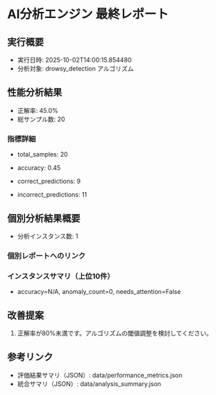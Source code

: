 
# AI分析エンジン 最終レポート

## 実行概要
- 実行日時: 2025-10-02T14:00:15.854480
- 分析対象: drowsy_detection アルゴリズム

## 性能分析結果
- 正解率: 45.0%
- 総サンプル数: 20


### 指標詳細

- total_samples: 20

- accuracy: 0.45

- correct_predictions: 9

- incorrect_predictions: 11



## 個別分析結果概要
- 分析インスタンス数: 1


### 個別レポートへのリンク






### インスタンスサマリ（上位10件）

- accuracy=N/A, anomaly_count=0, needs_attention=False




## 改善提案

1. 正解率が80%未満です。アルゴリズムの閾値調整を検討してください。



## 参考リンク
- 評価結果サマリ（JSON）: data/performance_metrics.json
- 統合サマリ（JSON）: data/analysis_summary.json

